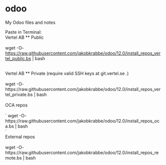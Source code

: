 # odoo
My Odoo files and notes

Paste in Terminal:<br>
Vertel AB ** Public<br>
<br>
wget -O- https://raw.githubusercontent.com/jakobkrabbe/odoo/12.0/install_repos_vertel_public.bs | bash <br>

<br>
Vertel AB ** Private (require valid SSH keys at git.vertel.se .)<br>
<br>
wget -O- https://raw.githubusercontent.com/jakobkrabbe/odoo/12.0/install_repos_vertel_private.bs | bash <br>



<br>
OCA repos<br>
<br>
` wget -O- https://raw.githubusercontent.com/jakobkrabbe/odoo/12.0/install_repos_oca.bs | bash <br> `



<br>
External repos<br>
<br>
wget -O- https://raw.githubusercontent.com/jakobkrabbe/odoo/12.0/install_repos_remote.bs | bash <br>
